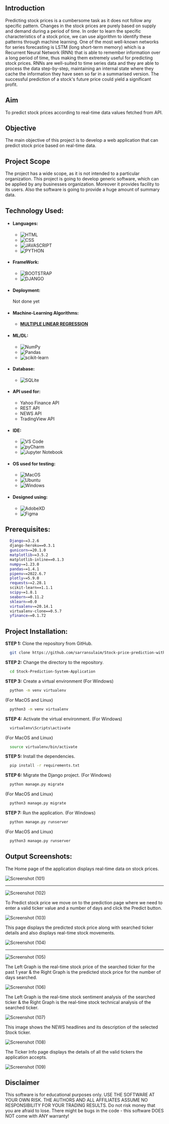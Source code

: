 [//]: # (Hello welcome to my project 
  This project is already uploaded to my GitHub Account where I have deployed this project
  You can find the project here:
)


## Introduction
<p>
  Predicting stock prices is a cumbersome task as it does not follow any specific pattern. Changes in the stock prices are purely based on supply and demand during a period of time. In order to learn the specific characteristics of a stock price, we can use algorithm to identify these patterns through machine learning. One of the most well-known networks for series forecasting is LSTM (long short-term memory) which is a Recurrent Neural Network (RNN) that is able to remember information over a long period of time, thus making them extremely useful for predicting stock prices. RNNs are well-suited to time series data and they are able to process the data step-by-step, maintaining an internal state where they cache the information they have seen so far in a summarised version. The successful prediction of a stock's future price could yield a significant profit.
</p>

## Aim
<p> 
  To predict stock prices according to real-time data values fetched from API.
</p>

## Objective
<p>
  The main objective of this project is to develop a web application that can predict stock price based on real-time data.  
</p>

## Project Scope
<p>
  The project has a wide scope, as it is not intended to a particular organization. This project is going to develop generic software, which can be applied by any businesses organization. Moreover it provides facility to its users. Also the software is going to provide a huge amount of summary data. 
</p>
  
## Technology Used:
- #### Languages:
  - ![HTML](https://img.shields.io/badge/HTML5-E34F26?style=for-the-badge&logo=html5&logoColor=white)
  - ![CSS](https://img.shields.io/badge/CSS3-1572B6?style=for-the-badge&logo=css3&logoColor=white)
  - ![JAVASCRIPT](https://img.shields.io/badge/JavaScript-323330?style=for-the-badge&logo=javascript&logoColor=F7DF1E)
  - ![PYTHON](https://img.shields.io/badge/Python-FFD43B?style=for-the-badge&logo=python&logoColor=darkgreen)
- #### FrameWork:
  - ![BOOTSTRAP](https://img.shields.io/badge/Bootstrap-563D7C?style=for-the-badge&logo=bootstrap&logoColor=white)
  - ![DJANGO](https://img.shields.io/badge/Django-092E20?style=for-the-badge&logo=django&logoColor=green)

- #### Deployment:
  Not done yet 
- #### Machine-Learning Algorithms:
  - <a href="https://en.wikipedia.org/wiki/Linear_regression">**MULTIPLE LINEAR REGRESSION**</a>

- #### ML/DL:
  - ![NumPy](https://img.shields.io/badge/numpy-%23013243.svg?style=for-the-badge&logo=numpy&logoColor=white)
  - ![Pandas](https://img.shields.io/badge/pandas-%23150458.svg?style=for-the-badge&logo=pandas&logoColor=white)
  - ![scikit-learn](https://img.shields.io/badge/scikit--learn-%23F7931E.svg?style=for-the-badge&logo=scikit-learn&logoColor=white)
- #### Database:
  - ![SQLite](https://img.shields.io/badge/SQLite-07405E?style=for-the-badge&logo=sqlite&logoColor=white)
- #### API used for:
  - Yahoo Finance API 
  - REST API
  - NEWS API
  - TradingView API
- #### IDE:
  - ![VS Code](https://img.shields.io/badge/Visual_Studio_Code-0078D4?style=for-the-badge&logo=visual%20studio%20code&logoColor=white)
  - ![pyCharm](https://img.shields.io/badge/PyCharm-000000.svg?&style=for-the-badge&logo=PyCharm&logoColor=white)
  - ![Jupyter Notebook](https://img.shields.io/badge/Jupyter-F37626.svg?&style=for-the-badge&logo=Jupyter&logoColor=white)
- #### OS used for testing:
  - ![MacOS](https://img.shields.io/badge/mac%20os-000000?style=for-the-badge&logo=apple&logoColor=white)
  - ![Ubuntu](https://img.shields.io/badge/Ubuntu-E95420?style=for-the-badge&logo=ubuntu&logoColor=white)
  - ![Windows](https://img.shields.io/badge/Windows-0078D6?style=for-the-badge&logo=windows&logoColor=white)

- #### Designed using:
  - ![AdobeXD](https://img.shields.io/badge/Adobe%20XD-470137?style=for-the-badge&logo=Adobe%20XD&logoColor=#FF61F6)
  - ![Figma](https://img.shields.io/badge/Figma-F24E1E?style=for-the-badge&logo=figma&logoColor=white)

## Prerequisites:
```bash
  Django==3.2.6
  django-heroku==0.3.1
  gunicorn==20.1.0
  matplotlib==3.5.2
  matplotlib-inline==0.1.3
  numpy==1.23.0
  pandas==1.4.1
  pipenv==2022.6.7
  plotly==5.9.0
  requests==2.28.1
  scikit-learn==1.1.1
  scipy==1.8.1
  seaborn==0.11.2
  sklearn==0.0
  virtualenv==20.14.1
  virtualenv-clone==0.5.7
  yfinance==0.1.72
```

## Project Installation:
**STEP 1:** Clone the repository from GitHub.
```bash
  git clone https://github.com/sarransulaim/Stock-price-prediction-with-sentiment-analysis.git
```

**STEP 2:** Change the directory to the repository.
```bash
  cd Stock-Prediction-System-Application
```

**STEP 3:** Create a virtual environment
(For Windows)
```bash
  python -m venv virtualenv
```
(For MacOS and Linux)
```bash
  python3 -m venv virtualenv
```

**STEP 4:** Activate the virtual environment.
(For Windows)
```bash
  virtualenv\Scripts\activate
```
(For MacOS and Linux)
```bash
  source virtualenv/bin/activate
```

**STEP 5:** Install the dependencies.
```bash
  pip install -r requirements.txt
```

**STEP 6:** Migrate the Django project.
(For Windows)
```bash
  python manage.py migrate
```
(For MacOS and Linux)
```bash
  python3 manage.py migrate
```

**STEP 7:** Run the application.
(For Windows)
```bash
  python manage.py runserver
```
(For MacOS and Linux)
```bash
  python3 manage.py runserver
```


## Output Screenshots:
The Home page of the application displays real-time data on stock prices.

![Screenshot (101)](https://github.com/sarransulaim/Stock-Price-Prediction-with-Sentiment-and-Technical-Analysis/assets/82736275/09780db1-953c-44b4-bac9-961bc6f8c735)

------------------------------------------------------------------------------------------------------------------------------------------------------------------

![Screenshot (102)](https://github.com/sarransulaim/Stock-Price-Prediction-with-Sentiment-and-Technical-Analysis/assets/82736275/c26db382-1125-4b54-9415-9ca4056a8eb2)


To Predict stock price we move on to the prediction page where we need to enter a valid ticker value and a number of days and click the Predict button.

![Screenshot (103)](https://github.com/sarransulaim/Stock-Price-Prediction-with-Sentiment-and-Technical-Analysis/assets/82736275/91053ebe-b60a-4b14-9c3d-10714953840b)


This page displays the predicted stock price along with searched ticker details and also displays real-time stock movements.

![Screenshot (104)](https://github.com/sarransulaim/Stock-Price-Prediction-with-Sentiment-and-Technical-Analysis/assets/82736275/635d6573-d4eb-4cb6-bd93-87a6ddaa0662)

------------------------------------------------------------------------------------------------------------------------------------------------------------------

![Screenshot (105)](https://github.com/sarransulaim/Stock-Price-Prediction-with-Sentiment-and-Technical-Analysis/assets/82736275/732f0cc3-51f5-44de-b07b-056584f7106b)


The Left Graph is the real-time stock price of the searched ticker for the past 1 year & the Right Graph is the predicted stock price for the number of days searched.

![Screenshot (106)](https://github.com/sarransulaim/Stock-Price-Prediction-with-Sentiment-and-Technical-Analysis/assets/82736275/bab2bbb2-ac18-42e8-beb1-d9929e4fb2f6)


The Left Graph is the real-time stock sentiment analysis of the searched ticker & the Right Graph is the real-time stock technical analysis of the searched ticker.

![Screenshot (107)](https://github.com/sarransulaim/Stock-Price-Prediction-with-Sentiment-and-Technical-Analysis/assets/82736275/c0ac22cc-4e6a-4b4d-b11c-73775ae2f76a)


This image shows the NEWS headlines and its description of the selected Stock ticker.

![Screenshot (108)](https://github.com/sarransulaim/Stock-Price-Prediction-with-Sentiment-and-Technical-Analysis/assets/82736275/62d1675b-ff9d-488e-839f-283d41ce37bb)


The Ticker Info page displays the details of all the valid tickers the application accepts.

![Screenshot (109)](https://github.com/sarransulaim/Stock-Price-Prediction-with-Sentiment-and-Technical-Analysis/assets/82736275/a462add4-39ae-4789-8d56-db27acadd2f5)





## Disclaimer
<p>
This software is for educational purposes only. USE THE SOFTWARE AT YOUR OWN RISK. THE AUTHORS AND ALL AFFILIATES ASSUME NO RESPONSIBILITY FOR YOUR TRADING RESULTS. Do not risk money that you are afraid to lose. There might be bugs in the code - this software DOES NOT come with ANY warranty!
</p>

